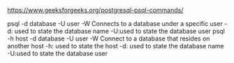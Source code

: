 https://www.geeksforgeeks.org/postgresql-psql-commands/

psql -d database -U user -W	Connects to a database under a specific user	-d: used to state the database name 
-U:used to state the database user
psql -h host -d database -U user -W	Connect to a database that resides on another host	-h: used to state the host 
-d: used to state the database name 
-U:used to state the database user
